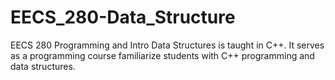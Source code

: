 # EECS_280-Data_Structure

EECS 280 Programming and Intro Data Structures is taught in C++. It serves as a programming course familiarize students with C++ programming and data structures.
